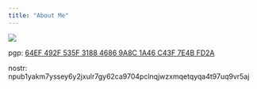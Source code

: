```yaml
---
title: "About Me"
---
```


![](https://yakshaver.org/assets/imgs/remyers_380x380.jpg)

pgp: [64EF 492F 535F 3188 4686 9A8C 1A46 C43F 7E4B FD2A](https://yakshaver.org/yakshaver_pubkey.asc)

nostr: npub1yakm7yssey6y2jxulr7gy62ca9704pclnqjwzxmqetqyqa4t97uq9vr5aj
